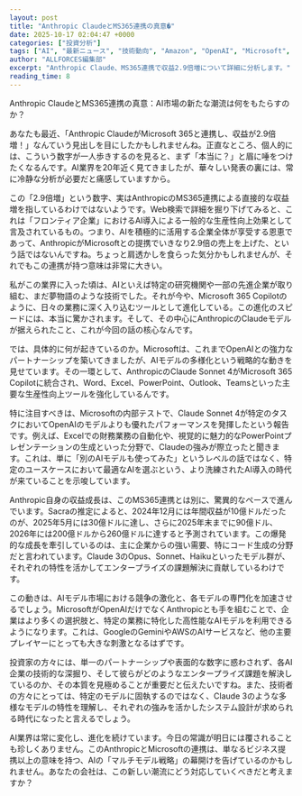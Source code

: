 ```yaml
---
layout: post
title: "Anthropic ClaudeとMS365連携の真意�"
date: 2025-10-17 02:04:47 +0000
categories: ["投資分析"]
tags: ["AI", "最新ニュース", "技術動向", "Amazon", "OpenAI", "Microsoft", "投資", "エージェント"]
author: "ALLFORCES編集部"
excerpt: "Anthropic Claude、MS365連携で収益2.9倍増について詳細に分析します。"
reading_time: 8
---
```


Anthropic ClaudeとMS365連携の真意：AI市場の新たな潮流は何をもたらすのか？

あなたも最近、「Anthropic ClaudeがMicrosoft 365と連携し、収益が2.9倍増！」なんていう見出しを目にしたかもしれませんね。正直なところ、個人的には、こういう数字が一人歩きするのを見ると、まず「本当に？」と眉に唾をつけたくなるんです。AI業界を20年近く見てきましたが、華々しい発表の裏には、常に冷静な分析が必要だと痛感していますから。

この「2.9倍増」という数字、実はAnthropicのMS365連携による直接的な収益増を指しているわけではないようです。Web検索で詳細を掘り下げてみると、これは「フロンティア企業」におけるAI導入による一般的な生産性向上効果として言及されているもの。つまり、AIを積極的に活用する企業全体が享受する恩恵であって、AnthropicがMicrosoftとの提携でいきなり2.9倍の売上を上げた、という話ではないんですね。ちょっと肩透かしを食らった気分かもしれませんが、それでもこの連携が持つ意味は非常に大きい。

私がこの業界に入った頃は、AIといえば特定の研究機関や一部の先進企業が取り組む、まだ夢物語のような技術でした。それが今や、Microsoft 365 Copilotのように、日々の業務に深く入り込むツールとして進化している。この進化のスピードには、本当に驚かされます。そして、その中心にAnthropicのClaudeモデルが据えられたこと、これが今回の話の核心なんです。

では、具体的に何が起きているのか。Microsoftは、これまでOpenAIとの強力なパートナーシップを築いてきましたが、AIモデルの多様化という戦略的な動きを見せています。その一環として、AnthropicのClaude Sonnet 4がMicrosoft 365 Copilotに統合され、Word、Excel、PowerPoint、Outlook、Teamsといった主要な生産性向上ツールを強化しているんです。

特に注目すべきは、Microsoftの内部テストで、Claude Sonnet 4が特定のタスクにおいてOpenAIのモデルよりも優れたパフォーマンスを発揮したという報告です。例えば、Excelでの財務業務の自動化や、視覚的に魅力的なPowerPointプレゼンテーションの生成といった分野で、Claudeの強みが際立ったと聞きます。これは、単に「別のAIモデルも使ってみた」というレベルの話ではなく、特定のユースケースにおいて最適なAIを選ぶという、より洗練されたAI導入の時代が来ていることを示唆しています。

Anthropic自身の収益成長は、このMS365連携とは別に、驚異的なペースで進んでいます。Sacraの推定によると、2024年12月には年間収益が10億ドルだったのが、2025年5月には30億ドルに達し、さらに2025年末までに90億ドル、2026年には200億ドルから260億ドルに達すると予測されています。この爆発的な成長を牽引しているのは、主に企業からの強い需要、特にコード生成の分野だと言われています。Claude 3のOpus、Sonnet、Haikuといったモデル群が、それぞれの特性を活かしてエンタープライズの課題解決に貢献しているわけです。

この動きは、AIモデル市場における競争の激化と、各モデルの専門化を加速させるでしょう。MicrosoftがOpenAIだけでなくAnthropicとも手を組むことで、企業はより多くの選択肢と、特定の業務に特化した高性能なAIモデルを利用できるようになります。これは、GoogleのGeminiやAWSのAIサービスなど、他の主要プレイヤーにとっても大きな刺激となるはずです。

投資家の方々には、単一のパートナーシップや表面的な数字に惑わされず、各AI企業の技術的な深掘り、そして彼らがどのようなエンタープライズ課題を解決しているのか、その本質を見極めることが重要だと伝えたいですね。また、技術者の方々にとっては、特定のモデルに固執するのではなく、Claude 3のような多様なモデルの特性を理解し、それぞれの強みを活かしたシステム設計が求められる時代になったと言えるでしょう。

AI業界は常に変化し、進化を続けています。今日の常識が明日には覆されることも珍しくありません。このAnthropicとMicrosoftの連携は、単なるビジネス提携以上の意味を持つ、AIの「マルチモデル戦略」の幕開けを告げているのかもしれません。あなたの会社は、この新しい潮流にどう対応していくべきだと考えますか？

